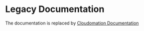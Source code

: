 # Legacy Documentation
The documentation is replaced by [Cloudomation Documentation](https://cloudomation.com/documentation/)